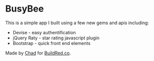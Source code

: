 # BusyBee

This is a simple app I built using a few new gems and apis including: 
* Devise - easy authentification
* jQuery Raty - star rating javascript plugin
* Bootstrap - quick front end elements

Made by [Chad](https://twitter.com/chadpflores) for [BuildRed.co](http://buildred.co/). 
